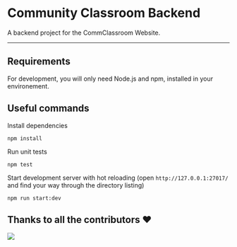 # Community Classroom Backend

A backend project for the CommClassroom Website.

---

## Requirements

For development, you will only need Node.js and npm, installed in your environement.

## Useful commands

Install dependencies

    npm install

Run unit tests

    npm test

Start development server with hot reloading (open `http://127.0.0.1:27017/` and find your way through the directory listing)

    npm run start:dev

## Thanks to all the contributors ❤️

<a href = "https://github.com/commclassroom/commclassroomBackend/graphs/contributors">
  <img src = "https://contrib.rocks/image?repo=commclassroom/commclassroomBackend"/>
</a>
